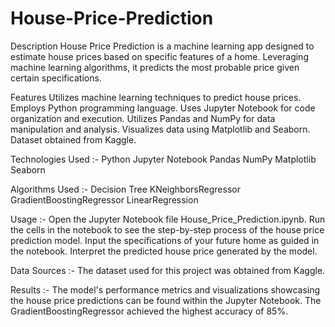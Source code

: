 # House-Price-Prediction
Description
House Price Prediction is a machine learning app designed to estimate house prices based on specific features of a home. Leveraging machine learning algorithms, it predicts the most probable price given certain specifications.

Features
Utilizes machine learning techniques to predict house prices.
Employs Python programming language.
Uses Jupyter Notebook for code organization and execution.
Utilizes Pandas and NumPy for data manipulation and analysis.
Visualizes data using Matplotlib and Seaborn.
Dataset obtained from Kaggle.

Technologies Used :-
Python
Jupyter Notebook
Pandas
NumPy
Matplotlib
Seaborn

Algorithms Used :-
Decision Tree
KNeighborsRegressor
GradientBoostingRegressor
LinearRegression

Usage :-
Open the Jupyter Notebook file House_Price_Prediction.ipynb.
Run the cells in the notebook to see the step-by-step process of the house price prediction model.
Input the specifications of your future home as guided in the notebook.
Interpret the predicted house price generated by the model.

Data Sources :-
The dataset used for this project was obtained from Kaggle.

Results :-
The model's performance metrics and visualizations showcasing the house price predictions can be found within the Jupyter Notebook. The GradientBoostingRegressor achieved the highest accuracy of 85%.


